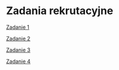 # Zadania rekrutacyjne

[Zadanie 1](https://schriker.github.io/grupa_it_tasks/task_1/)

[Zadanie 2](https://schriker.github.io/grupa_it_tasks/task_2/dist/)

[Zadanie 3](https://schriker.github.io/grupa_it_tasks/task_3/build/)

[Zadanie 4](https://schriker.github.io/grupa_it_tasks/task_4/)